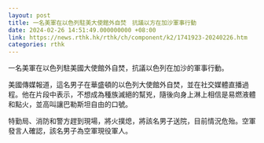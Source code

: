 ```yaml
---
layout: post
title: 一名美軍在以色列駐美大使館外自焚　抗議以方在加沙軍事行動
date: 2024-02-26 14:51:49.000000000 +08:00
link: https://news.rthk.hk/rthk/ch/component/k2/1741923-20240226.htm
categories: rthk
---
```


一名美軍在以色列駐美國大使館外自焚，抗議以色列在加沙的軍事行動。

美國傳媒報道，這名男子在華盛頓的以色列大使館外自焚，並在社交媒體直播過程。他在片段中表示，不想成為種族滅絕的幫兇，隨後向身上淋上相信是易燃液體和點火，並高叫讓巴勒斯坦自由的口號。

特勤局、消防和警方趕到現場，將火撲熄，將該名男子送院，目前情況危殆。空軍發言人確認，該名男子為空軍現役軍人。
